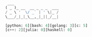 <!-- start -->

```python
 ___
( _ )_ __  __ _ _ _  ___
/ _ \ '  \/ _` | ' \|_ /
\___/_|_|_\__,_|_||_/__|

[python: 6][bash: 4][golang: 3][c: 5]
[c++: 2][julia: 0][haskell: 0]

```
  
<!-- end -->
